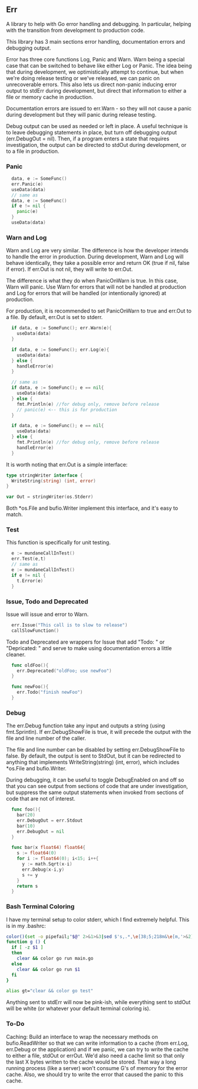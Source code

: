 ## Err
A library to help with Go error handling and debugging. In particular, helping
with the transition from development to production code.

This library has 3 main sections error handling, documentation errors and
debugging output.

Error has three core functions Log, Panic and Warn. Warn being a special
case that can be switched to behave like either Log or Panic. The idea being
that during development, we optimistically attempt to continue, but when we're
doing release testing or we've released, we can panic on unrecoverable errors.
This also lets us direct non-panic inducing error output to stdErr during
development, but direct that information to either a file or memory cache in
production.

Documentation errors are issued to err.Warn - so they will not cause a panic
during development but they will panic during release testing.

Debug output can be used as needed or left in place. A useful technique is to
leave debugging statements in place, but turn off debugging output (err.DebugOut
= nil). Then, if a program enters a state that requires investigation, the
output can be directed to stdOut during development, or to a file in production.

### Panic
```go
  data, e := SomeFunc()
  err.Panic(e)
  useData(data)
  // same as
  data, e := SomeFunc()
  if e != nil {
    panic(e)
  }
  useData(data)
```

### Warn and Log
Warn and Log are very similar. The difference is how the developer intends to
handle the error in production. During development, Warn and Log will behave
identically, they take a possible error and return OK (true if nil, false if
error). If err.Out is not nil, they will write to err.Out.

The difference is what they do when PanicOnWarn is true. In this case, Warn will
panic. Use Warn for errors that will not be handled at production and Log for
errors that will be handled (or intentionally ignored) at production.

For production, it is recommended to set PanicOnWarn to true and err.Out to a
file. By default, err.Out is set to stderr.

```go
  if data, e := SomeFunc(); err.Warn(e){
    useData(data)
  }

  if data, e := SomeFunc(); err.Log(e){
    useData(data)
  } else {
    handleError(e)
  }

  // same as
  if data, e := SomeFunc(); e == nil{
    useData(data)
  } else {
    fmt.Println(e) //for debug only, remove before release
    // panic(e) <-- this is for production
  }

  if data, e := SomeFunc(); e == nil{
    useData(data)
  } else {
    fmt.Println(e) //for debug only, remove before release
    handleError(e)
  }
```

It is worth noting that err.Out is a simple interface:
```go
type stringWriter interface {
  WriteString(string) (int, error)
}

var Out = stringWriter(os.Stderr)
```
Both *os.File and bufio.Writer implement this interface, and it's easy to match.

### Test
This function is specifically for unit testing.
```go
  e := mundaneCallInTest()
  err.Test(e,t)
  // same as
  e := mundaneCallInTest()
  if e != nil {
    t.Error(e)
  }
```

### Issue, Todo and Deprecated
Issue will issue and error to Warn.
```go
  err.Issue("This call is to slow to release")
  callSlowFunction()
```
Todo and Deprecated are wrappers for Issue that add "Todo: " or "Depricated: "
and serve to make using documentation errors a little cleaner.

```go
  func oldFoo(){
    err.Deprecated("oldFoo; use newFoo")
  }

  func newFoo(){
    err.Todo("finish newFoo")
  }
```

### Debug
The err.Debug function take any input and outputs a string (using fmt.Sprintln).
If err.DebugShowFile is true, it will precede the output with the file and line
number of the caller.

The file and line number can be disabled by setting err.DebugShowFile to false.
By default, the output is sent to StdOut, but it can be redirected to anything
that implements WriteString(string) (int, error), which includes *os.File and
bufio.Writer.

During debugging, it can be useful to toggle DebugEnabled on and off so that you
can see output from sections of code that are under investigation, but suppress
the same output statements when invoked from sections of code that are not of
interest.

```go
  func foo(){
    bar(20)
    err.DebugOut = err.Stdout
    bar(10)
    err.DebugOut = nil
  }

  func bar(x float64) float64{
    s := float64(0)
    for i := float64(0); i<15; i++{
      y := math.Sqrt(x-i)
      err.Debug(x-i,y)
      s += y
    }
    return s
  }
```

### Bash Terminal Coloring
I have my terminal setup to color stderr, which I find extremely helpful. This
is in my .bashrc:
```bash
color()(set -o pipefail;"$@" 2>&1>&3|sed $'s,.*,\e[38;5;218m&\e[m,'>&2)3>&1
function g () {
  if [ -z $1 ]
  then
    clear && color go run main.go
  else
    clear && color go run $1
  fi
}

alias gt="clear && color go test"
```

Anything sent to stdErr will now be pink-ish, while everything sent to stdOut
will be white (or whatever your default terminal coloring is).

### To-Do
Caching: Build an interface to wrap the necessary methods on bufio.ReadWriter so
that we can write information to a cache (from err.Log, err.Debug or the
application) and if we panic, we can try to write the cache to either a file,
stdOut or errOut. We'd also need a cache limit so that only the last X bytes
written to the cache would be stored. That way a long running process (like a
server) won't consume G's of memory for the error cache. Also, we should try to
write the error that caused the panic to this cache.